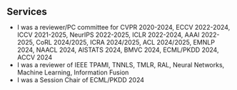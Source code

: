 <h1 id="services"></h1>

<h2 style="margin: 30px 0px 10px;">Services</h2>
<ul>
  <li>I was a reviewer/PC committee for CVPR 2020-2024, ECCV 2022-2024, ICCV 2021-2025, NeurIPS 2022-2025, ICLR 2022-2024, AAAI 2022-2025, CoRL 2024/2025, ICRA 2024/2025, ACL 2024/2025, EMNLP 2024, NAACL 2024, AISTATS 2024, BMVC 2024, ECML/PKDD 2024, ACCV 2024</li>
  <li>I was a reviewer of IEEE TPAMI, TNNLS, TMLR, RAL, Neural Networks, Machine Learning, Information Fusion</li>
  <li>I was a Session Chair of ECML/PKDD 2024</li>
</ul>